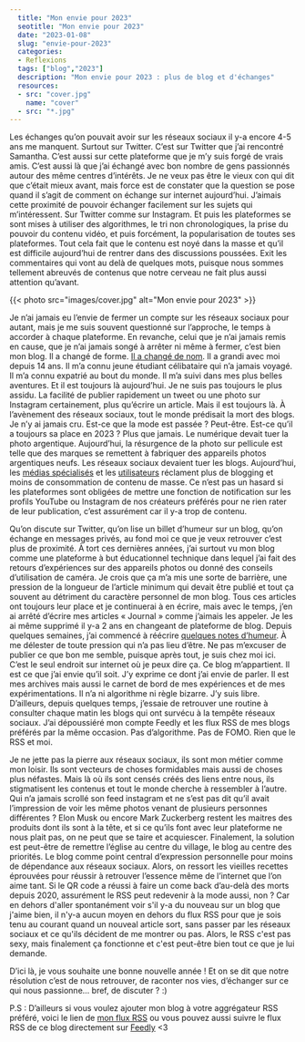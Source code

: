 ```yaml
---
  title: "Mon envie pour 2023"
  seotitle: "Mon envie pour 2023"
  date: "2023-01-08"
  slug: "envie-pour-2023"
  categories:
  - Reflexions
  tags: ["blog","2023"]
  description: "Mon envie pour 2023 : plus de blog et d'échanges"
  resources:
  - src: "cover.jpg"
    name: "cover"
  - src: "*.jpg"
---
```

Les échanges qu’on pouvait avoir sur les réseaux sociaux il y-a encore 4-5 ans me manquent. Surtout sur Twitter. C’est sur Twitter que j’ai rencontré Samantha. C’est aussi sur cette plateforme que je m’y suis forgé de vrais amis. C’est aussi là que j’ai échangé avec bon nombre de gens passionnés autour des même centres d’intérêts. Je ne veux pas être le vieux con qui dit que c’était mieux avant, mais force est de constater que la question se pose quand il s’agit de comment on échange sur internet aujourd’hui. J’aimais cette proximité de pouvoir échanger facilement sur les sujets qui m’intéressent. Sur Twitter comme sur Instagram. Et puis les plateformes se sont mises à utiliser des algorithmes, le tri non chronologiques, la prise du pouvoir du contenu vidéo, et puis forcément, la popularisation de toutes ses plateformes. Tout cela fait que le contenu est noyé dans la masse et qu’il est difficile aujourd’hui de rentrer dans des discussions poussées. Exit les commentaires qui vont au delà de quelques mots, puisque nous sommes tellement abreuvés de contenus que notre cerveau ne fait plus aussi attention qu’avant.

{{< photo src="images/cover.jpg" alt="Mon envie pour 2023" >}}

Je n’ai jamais eu l’envie de fermer un compte sur les réseaux sociaux pour autant, mais je me suis souvent questionné sur l’approche, le temps à accorder à chaque plateforme. En revanche, celui que je n’ai jamais remis en cause, que je n’ai jamais songé à arrêter ni même à fermer, c’est bien mon blog. Il a changé de forme. [Il a changé de nom](https://jeremyjanin.com/au-revoir-djisupertramp-bienvenue-jeremy-janin/). Il a grandi avec moi depuis 14 ans. Il m’a connu jeune étudiant célibataire qui n’a jamais voyagé. Il m’a connu expatrié au bout du monde. Il m’a suivi dans mes plus belles aventures. Et il est toujours là aujourd’hui. Je ne suis pas toujours le plus assidu. La facilité de publier rapidement un tweet ou une photo sur Instagram certainement, plus qu’écrire un article. Mais il est toujours là. À l’avènement des réseaux sociaux, tout le monde prédisait la mort des blogs. Je n’y ai jamais cru. Est-ce que la mode est passée ? Peut-être. Est-ce qu’il a toujours sa place en 2023 ? Plus que jamais. Le numérique devait tuer la photo argentique. Aujourd’hui, la résurgence de la photo sur pellicule est telle que des marques se remettent à fabriquer des appareils photos argentiques neufs. Les réseaux sociaux devaient tuer les blogs. Aujourd’hui, les [médias spécialisés](https://www.theverge.com/23513418/bring-back-personal-blogging) et les [utilisateurs](https://ljpuk.net/2023/01/01/build-your-blog-not-your-social-profile/) réclament plus de blogging et moins de consommation de contenu de masse. Ce n’est pas un hasard si les plateformes sont obligées de mettre une fonction de notification sur les profils YouTube ou Instagram de nos créateurs préférés pour ne rien rater de leur publication, c’est assurément car il y-a trop de contenu.

Qu’on discute sur Twitter, qu’on lise un billet d’humeur sur un blog, qu’on échange en messages privés, au fond moi ce que je veux retrouver c’est plus de proximité. À tort ces dernières années, j’ai surtout vu mon blog comme une plateforme à but éducationnel technique dans lequel j’ai fait des retours d’expériences sur des appareils photos ou donné des conseils d’utilisation de caméra. Je crois que ça m’a mis une sorte de barrière, une pression de la longueur de l’article minimum qui devait être publié et tout ça souvent au détriment du caractère personnel de mon blog. Tous ces articles ont toujours leur place et je continuerai à en écrire, mais avec le temps, j’en ai arrêté d’écrire mes articles « Journal » comme j’aimais les appeler. Je les ai même supprimé il y-a 2 ans en changeant de plateforme de blog. Depuis quelques semaines, j’ai commencé à réécrire [quelques notes d’humeur](https://jeremyjanin.com/reflexions/). À me délester de toute pression qui n’a pas lieu d’être. Ne pas m’excuser de publier ce que bon me semble, puisque après tout, je suis chez moi ici. C’est le seul endroit sur internet où je peux dire ça. Ce blog m’appartient. Il est ce que j’ai envie qu’il soit. J’y exprime ce dont j’ai envie de parler. Il est mes archives mais aussi le carnet de bord de mes expériences et de mes expérimentations. Il n’a ni algorithme ni règle bizarre. J’y suis libre. D’ailleurs, depuis quelques temps, j’essaie de retrouver une routine à consulter chaque matin les blogs qui ont survécu à la tempête réseaux sociaux. J’ai dépoussiéré mon compte Feedly et les flux RSS de mes blogs préférés par la même occasion. Pas d’algorithme. Pas de FOMO. Rien que le RSS et moi.

Je ne jette pas la pierre aux réseaux sociaux, ils sont mon métier comme mon loisir. Ils sont vecteurs de choses formidables mais aussi de choses plus néfastes. Mais là où ils sont censés créés des liens entre nous, ils stigmatisent les contenus et tout le monde cherche à ressembler à l’autre. Qui n’a jamais scrollé son feed instagram et ne s’est pas dit qu’il avait l’impression de voir les même photos venant de plusieurs personnes différentes ? Elon Musk ou encore Mark Zuckerberg restent les maitres des produits dont ils sont à la tête, et si ce qu’ils font avec leur plateforme ne nous plait pas, on ne peut que se taire et acquiescer. Finalement, la solution est peut-être de remettre l’église au centre du village, le blog au centre des priorités. Le blog comme point central d’expression personnelle pour moins de dépendance aux réseaux sociaux. Alors, on ressort les vieilles recettes éprouvées pour réussir à retrouver l’essence même de l’internet que l’on aime tant. Si le QR code a réussi à faire un come back d’au-delà des morts depuis 2020, assurément le RSS peut redevenir à la mode aussi, non ? Car en dehors d'aller spontanément voir s'il y-a du nouveau sur un blog que j'aime bien, il n'y-a aucun moyen en dehors du flux RSS pour que je sois tenu au courant quand un nouveal article sort, sans passer par les réseaux sociaux et ce qu'ils décident de me montrer ou pas. Alors, le RSS c'est pas sexy, mais finalement ça fonctionne et c'est peut-être bien tout ce que je lui demande.

D’ici là, je vous souhaite une bonne nouvelle année ! Et on se dit que notre résolution c’est de nous retrouver, de raconter nos vies, d’échanger sur ce qui nous passionne… bref, de discuter ? :)

P.S : D’ailleurs si vous voulez ajouter mon blog à votre aggrégateur RSS préféré, voici le lien de [mon flux RSS](jeremyjanin.com/posts/index.xml) ou vous pouvez aussi suivre le flux RSS de ce blog directement sur [Feedly](https://feedly.com/i/subscription/feed%2Fhttps%3A%2F%2Fjeremyjanin.com%2Findex.xml) <3
